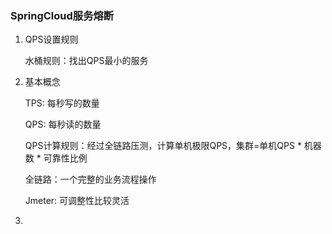 ### SpringCloud服务熔断

1. QPS设置规则

   水桶规则：找出QPS最小的服务

2. 基本概念

   TPS: 每秒写的数量

   QPS: 每秒读的数量

   QPS计算规则：经过全链路压测，计算单机极限QPS，集群=单机QPS * 机器数 * 可靠性比例

   全链路：一个完整的业务流程操作

   Jmeter: 可调整性比较灵活

3. 



